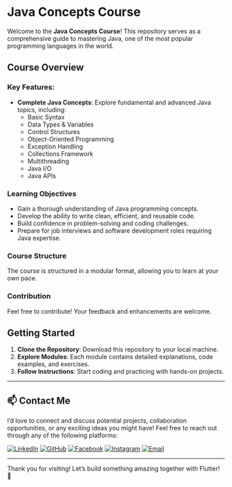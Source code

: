 # Java Concepts Course

Welcome to the **Java Concepts Course**! This repository serves as a comprehensive guide to mastering Java, one of the most popular programming languages in the world.

## Course Overview

### Key Features:
- **Complete Java Concepts**: Explore fundamental and advanced Java topics, including:
  - Basic Syntax
  - Data Types & Variables
  - Control Structures
  - Object-Oriented Programming
  - Exception Handling
  - Collections Framework
  - Multithreading
  - Java I/O
  - Java APIs

### Learning Objectives
- Gain a thorough understanding of Java programming concepts.
- Develop the ability to write clean, efficient, and reusable code.
- Build confidence in problem-solving and coding challenges.
- Prepare for job interviews and software development roles requiring Java expertise.

### Course Structure
The course is structured in a modular format, allowing you to learn at your own pace.

### Contribution
Feel free to contribute! Your feedback and enhancements are welcome.

## Getting Started

1. **Clone the Repository**: Download this repository to your local machine.
2. **Explore Modules**: Each module contains detailed explanations, code examples, and exercises.
3. **Follow Instructions**: Start coding and practicing with hands-on projects.

---

## 📫 Contact Me

I’d love to connect and discuss potential projects, collaboration opportunities, or any exciting ideas you might have! Feel free to reach out through any of the following platforms:

[![LinkedIn](https://img.shields.io/badge/-LinkedIn-blue?style=flat-square&logo=linkedin&logoColor=white)](https://www.linkedin.com/in/arslan4546/)
[![GitHub](https://img.shields.io/badge/-GitHub-black?style=flat-square&logo=github&logoColor=white)](https://github.com/Arslan4546)
[![Facebook](https://img.shields.io/badge/-Facebook-1877F2?style=flat-square&logo=facebook&logoColor=white)](https://www.facebook.com/Arslan4546)
[![Instagram](https://img.shields.io/badge/-Instagram-E4405F?style=flat-square&logo=instagram&logoColor=white)](https://www.instagram.com/arslantariq4546)
[![Email](https://img.shields.io/badge/-Email-D14836?style=flat-square&logo=gmail&logoColor=white)](mailto:arslantariq4546@gmail.com)

---

Thank you for visiting! Let’s build something amazing together with Flutter! 🌟 
